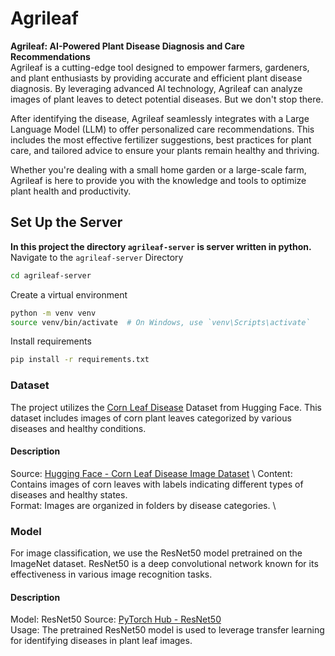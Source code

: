 # Agrileaf
**Agrileaf: AI-Powered Plant Disease Diagnosis and Care Recommendations** \
Agrileaf is a cutting-edge tool designed to empower farmers, gardeners, and plant enthusiasts by providing accurate and efficient plant disease diagnosis. By leveraging advanced AI technology, Agrileaf can analyze images of plant leaves to detect potential diseases. But we don't stop there.

After identifying the disease, Agrileaf seamlessly integrates with a Large Language Model (LLM) to offer personalized care recommendations. This includes the most effective fertilizer suggestions, best practices for plant care, and tailored advice to ensure your plants remain healthy and thriving.

Whether you're dealing with a small home garden or a large-scale farm, Agrileaf is here to provide you with the knowledge and tools to optimize plant health and productivity.

## Set Up the Server
**In this project the directory `agrileaf-server` is server written in python.** \
Navigate to the `agrileaf-server` Directory
```bash
cd agrileaf-server
```
Create a virtual environment
```bash
python -m venv venv
source venv/bin/activate  # On Windows, use `venv\Scripts\activate`
```
Install requirements
```bash
pip install -r requirements.txt 
```
### Dataset
The project utilizes the [Corn Leaf Disease](https://huggingface.co/datasets/Prachi1234/corn-leaf-disease) Dataset from Hugging Face. This dataset includes images of corn plant leaves categorized by various diseases and healthy conditions.
#### Description
Source: [Hugging Face - Corn Leaf Disease Image Dataset](https://huggingface.co/datasets/Prachi1234/corn-leaf-disease) \ 
Content: Contains images of corn leaves with labels indicating different types of diseases and healthy states. \
Format: Images are organized in folders by disease categories. \
### Model
For image classification, we use the ResNet50 model pretrained on the ImageNet dataset. ResNet50 is a deep convolutional network known for its effectiveness in various image recognition tasks.

#### Description
Model: ResNet50 
Source: [PyTorch Hub - ResNet50](https://pytorch.org/vision/main/models/generated/torchvision.models.resnet50.html) \
Usage: The pretrained ResNet50 model is used to leverage transfer learning for identifying diseases in plant leaf images.

